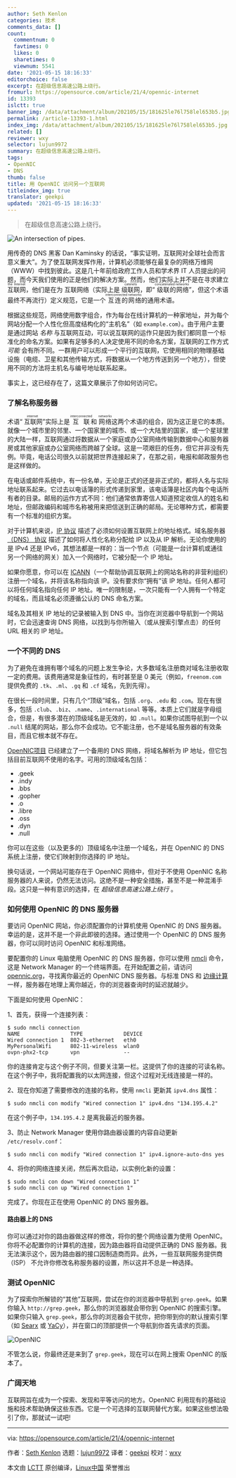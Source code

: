 ```yaml
---
author: Seth Kenlon
categories: 技术
comments_data: []
count:
  commentnum: 0
  favtimes: 0
  likes: 0
  sharetimes: 0
  viewnum: 5541
date: '2021-05-15 18:16:33'
editorchoice: false
excerpt: 在超级信息高速公路上绕行。
fromurl: https://opensource.com/article/21/4/opennic-internet
id: 13393
islctt: true
banner_img: /data/attachment/album/202105/15/181625le76l758lel653b5.jpg
permalink: /article-13393-1.html
index_img: /data/attachment/album/202105/15/181625le76l758lel653b5.jpg.thumb.jpg
related: []
reviewer: wxy
selector: lujun9972
summary: 在超级信息高速公路上绕行。
tags:
- OpenNIC
- DNS
thumb: false
title: 用 OpenNIC 访问另一个互联网
titleindex_img: true
translator: geekpi
updated: '2021-05-15 18:16:33'
---
```



> 
> 在超级信息高速公路上绕行。
> 
> 
> 


![](/data/attachment/album/202105/15/181625le76l758lel653b5.jpg "An intersection of pipes.")


用传奇的 DNS 黑客 Dan Kaminsky 的话说，“事实证明，互联网对全球社会而言意义重大”。为了使互联网发挥作用，计算机必须能够在最复杂的网络万维网（WWW）中找到彼此。这是几十年前给政府工作人员和学术界 IT 人员提出的问题，而今天我们使用的正是他们的解决方案。然而，他们实际上并不是在寻求建立 <ruby> 互联网 <rt>  the Internet </rt></ruby>，他们是在为 <ruby> 互联网络</ruby>（实际上是 <ruby> 级联网 <rt>  catenets </rt></ruby>，即“<ruby> 级联的网络 <rt>  concatenated networks </rt></ruby>”，但这个术语最终不再流行）定义规范，它是一个<ruby> 互连的网络 <rt>  interconnected networks </rt></ruby>的通用术语。


根据这些规范，网络使用数字组合，作为每台在线计算机的一种家地址，并为每个网站分配一个人性化但高度结构化的“主机名”（如 `example.com`）。由于用户主要是通过网站 *名称* 与互联网互动，可以说互联网的运作只是因为我们都同意一个标准化的命名方案。如果有足够多的人决定使用不同的命名方案，互联网的工作方式 *可能* 会有所不同。一群用户可以形成一个平行的互联网，它使用相同的物理基础设施（电缆、卫星和其他传输方式，将数据从一个地方传送到另一个地方），但使用不同的方法将主机名与编号地址联系起来。


事实上，这已经存在了，这篇文章展示了你如何访问它。


### 了解名称服务器


术语“<ruby> 互联网 <rt>  internet </rt></ruby>”实际上是 <ruby> 互联 <rt>  interconnected </rt></ruby> 和 <ruby> 网络 <rt>  networks </rt></ruby> 这两个术语的组合，因为这正是它的本质。就像一个城市里的邻里、一个国家里的城市、或一个大陆里的国家，或一个星球里的大陆一样，互联网通过将数据从一个家庭或办公室网络传输到数据中心和服务器房或其他家庭或办公室网络而跨越了全球。这是一项艰巨的任务，但它并非没有先例。毕竟，电话公司很久以前就把世界连接起来了，在那之前，电报和邮政服务也是这样做的。


在电话或邮件系统中，有一份名单，无论是正式的还是非正式的，都将人名与实际地址联系起来。它过去以电话簿的形式传递到家里，该电话簿是社区内每个电话所有者的目录。邮局的运作方式不同：他们通常依靠寄信人知道预定收信人的姓名和地址，但邮政编码和城市名称被用来把信送到正确的邮局。无论哪种方式，都需要有一个标准的组织方案。


对于计算机来说，[IP 协议](https://tools.ietf.org/html/rfc791) 描述了必须如何设置互联网上的地址格式。域名服务器 [（DNS） 协议](https://tools.ietf.org/html/rfc1035) 描述了如何将人性化名称分配给 IP 以及从 IP 解析。无论你使用的是 IPv4 还是 IPv6，其想法都是一样的：当一个节点（可能是一台计算机或通往另一个网络的网关）加入一个网络时，它被分配一个 IP 地址。


如果你愿意，你可以在 [ICANN](https://www.icann.org/resources/pages/register-domain-name-2017-06-20-en)（一个帮助协调互联网上的网站名称的非营利组织）注册一个域名，并将该名称指向该 IP。没有要求你“拥有”该 IP 地址。任何人都可以将任何域名指向任何 IP 地址。唯一的限制是，一次只能有一个人拥有一个特定的域名，而且域名必须遵循公认的 DNS 命名方案。


域名及其相关 IP 地址的记录被输入到 DNS 中。当你在浏览器中导航到一个网站时，它会迅速查询 DNS 网络，以找到与你所输入（或从搜索引擎点击）的任何 URL 相关的 IP 地址。


### 一个不同的 DNS


为了避免在谁拥有哪个域名的问题上发生争论，大多数域名注册商对域名注册收取一定的费用。该费用通常是象征性的，有时甚至是 0 美元（例如，`freenom.com` 提供免费的 `.tk`、`.ml`、`.gq` 和 `.cf` 域名，先到先得）。


在很长一段时间里，只有几个“顶级”域名，包括 `.org`、`.edu` 和 `.com`。现在有很多，包括 `.club`、`.biz`、`.name`、`.international` 等等。本质上它们就是字母组合，但是，有很多潜在的顶级域名是无效的，如 `.null`。如果你试图导航到一个以 `.null` 结尾的网站，那么你不会成功。它不能注册，也不是域名服务器的有效条目，而且它根本就不存在。


[OpenNIC项目](http://opennic.org) 已经建立了一个备用的 DNS 网络，将域名解析为 IP 地址，但它包括目前互联网不使用的名字。可用的顶级域名包括：


* .geek
* .indy
* .bbs
* .gopher
* .o
* .libre
* .oss
* .dyn
* .null


你可以在这些（以及更多的）顶级域名中注册一个域名，并在 OpenNIC 的 DNS 系统上注册，使它们映射到你选择的 IP 地址。


换句话说，一个网站可能存在于 OpenNIC 网络中，但对于不使用 OpenNIC 名称服务器的人来说，仍然无法访问。这绝不是一种安全措施，甚至不是一种混淆手段。这只是一种有意识的选择，在 *超级信息高速公路上绕行* 。


### 如何使用 OpenNIC 的 DNS 服务器


要访问 OpenNIC 网站，你必须配置你的计算机使用 OpenNIC 的 DNS 服务器。幸运的是，这并不是一个非此即彼的选择。通过使用一个 OpenNIC 的 DNS 服务器，你可以同时访问 OpenNIC 和标准网络。


要配置你的 Linux 电脑使用 OpenNIC 的 DNS 服务器，你可以使用 [nmcli](https://opensource.com/article/20/7/nmcli) 命令，这是 Network Manager 的一个终端界面。在开始配置之前，请访问 [opennic.org](http://opennic.org)，寻找离你最近的 OpenNIC DNS 服务器。与标准 DNS 和 [边缘计算](https://opensource.com/article/17/9/what-edge-computing) 一样，服务器在地理上离你越近，你的浏览器查询时的延迟就越少。


下面是如何使用 OpenNIC：


1、首先，获得一个连接列表：



```
$ sudo nmcli connection
NAME                TYPE             DEVICE
Wired connection 1  802-3-ethernet   eth0
MyPersonalWifi      802-11-wireless  wlan0
ovpn-phx2-tcp       vpn              --

```

你的连接肯定与这个例子不同，但要关注第一栏。这提供了你的连接的可读名称。在这个例子中，我将配置我的以太网连接，但这个过程对无线连接是一样的。


2、现在你知道了需要修改的连接的名称，使用 `nmcli` 更新其 `ipv4.dns` 属性：



```
$ sudo nmcli con modify "Wired connection 1" ipv4.dns "134.195.4.2"

```

在这个例子中，`134.195.4.2` 是离我最近的服务器。


3、防止 Network Manager 使用你路由器设置的内容自动更新 `/etc/resolv.conf`：



```
$ sudo nmcli con modify "Wired connection 1" ipv4.ignore-auto-dns yes

```

4、将你的网络连接关闭，然后再次启动，以实例化新的设置：



```
$ sudo nmcli con down "Wired connection 1"
$ sudo nmcli con up "Wired connection 1"

```

完成了。你现在正在使用 OpenNIC 的 DNS 服务器。


#### 路由器上的 DNS


你可以通过对你的路由器做这样的修改，将你的整个网络设置为使用 OpenNIC。你将不必配置你的计算机的连接，因为路由器将自动提供正确的 DNS 服务器。我无法演示这个，因为路由器的接口因制造商而异。此外，一些互联网服务提供商 （ISP） 不允许你修改名称服务器的设置，所以这并不总是一种选择。


### 测试 OpenNIC


为了探索你所解锁的“其他”互联网，尝试在你的浏览器中导航到 `grep.geek`。如果你输入 `http://grep.geek`，那么你的浏览器就会带你到 OpenNIC 的搜索引擎。如果你只输入 `grep.geek`，那么你的浏览器会干扰你，把你带到你的默认搜索引擎（如 [Searx](http://searx.me) 或 [YaCy](https://opensource.com/article/20/2/open-source-search-engine)），并在窗口的顶部提供一个导航到你首先请求的页面。


![OpenNIC](/data/attachment/album/202105/15/181634hf8lc7pbrjsalj3a.jpg "OpenNIC")


不管怎么说，你最终还是来到了 `grep.geek`，现在可以在网上搜索 OpenNIC 的版本了。


### 广阔天地


互联网旨在成为一个探索、发现和平等访问的地方。OpenNIC 利用现有的基础设施和技术帮助确保这些东西。它是一个可选择的互联网替代方案。如果这些想法吸引了你，那就试一试吧!




---


via: <https://opensource.com/article/21/4/opennic-internet>


作者：[Seth Kenlon](https://opensource.com/users/seth) 选题：[lujun9972](https://github.com/lujun9972) 译者：[geekpi](https://github.com/geekpi) 校对：[wxy](https://github.com/wxy)


本文由 [LCTT](https://github.com/LCTT/TranslateProject) 原创编译，[Linux中国](https://linux.cn/) 荣誉推出